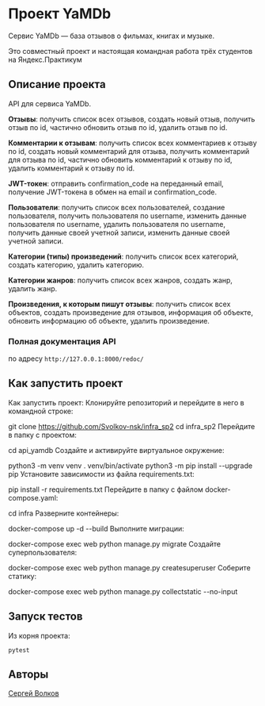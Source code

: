 # Проект YaMDb

Сервис YaMDb — база отзывов о фильмах, книгах и музыке.

Это совместный проект и настоящая командная работа трёх студентов на Яндекс.Практикум


## Описание проекта

API для сервиса YaMDb.

**Отзывы**: получить список всех отзывов, создать новый отзыв, получить отзыв по id, частично обновить отзыв по id, удалить отзыв по id.

**Комментарии к отзывам**: получить список всех комментариев к отзыву по id, создать новый комментарий для отзыва, получить комментарий для отзыва по id, частично обновить комментарий к отзыву по id, удалить комментарий к отзыву по id.

**JWT-токен**: отправить confirmation_code на переданный email, получение JWT-токена в обмен на email и confirmation_code.

**Пользователи**: получить список всех пользователей, создание пользователя, получить пользователя по username, изменить данные пользователя по username, удалить пользователя по username, получить данные своей учетной записи, изменить данные своей учетной записи.

**Категории (типы) произведений**: получить список всех категорий, создать категорию, удалить категорию.

**Категории жанров**: получить список всех жанров, создать жанр, удалить жанр.

**Произведения, к которым пишут отзывы**: получить список всех объектов, создать произведение для отзывов, информация об объекте, обновить информацию об объекте, удалить произведение.


### Полная документация API 

по адресу `http://127.0.0.1:8000/redoc/`


## Как запустить проект
Как запустить проект:
Клонируйте репозиторий и перейдите в него в командной строке:

git clone https://github.com/Svolkov-nsk/infra_sp2
cd infra_sp2
Перейдите в папку с проектом:

cd api_yamdb
Cоздайте и активируйте виртуальное окружение:

python3 -m venv venv
. venv/bin/activate
python3 -m pip install --upgrade pip
Установите зависимости из файла requirements.txt:

pip install -r requirements.txt
Перейдите в папку с файлом docker-compose.yaml:

cd infra
Разверните контейнеры:

docker-compose up -d --build
Выполните миграции:

docker-compose exec web python manage.py migrate
Создайте суперпользователя:

docker-compose exec web python manage.py createsuperuser
Соберите статику:

docker-compose exec web python manage.py collectstatic --no-input
## Запуск тестов

Из корня проекта:

```
pytest
```


## Авторы

[Сергей Волков](https://github.com/Svolkov-nsk)